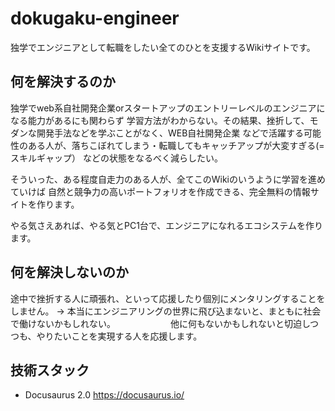 # dokugaku-engineer
独学でエンジニアとして転職をしたい全てのひとを支援するWikiサイトです。

## 何を解決するのか
独学でweb系自社開発企業orスタートアップのエントリーレベルのエンジニアになる能力があるにも関わらず
学習方法がわからない。その結果、挫折して、モダンな開発手法などを学ぶことがなく、WEB自社開発企業
などで活躍する可能性のある人が、落ちこぼれてしまう・転職してもキャッチアップが大変すぎる(=スキルギャップ）
などの状態をなるべく減らしたい。

そういった、ある程度自走力のある人が、全てこのWikiのいうように学習を進めていけば
自然と競争力の高いポートフォリオを作成できる、完全無料の情報サイトを作ります。

やる気さえあれば、やる気とPC1台で、エンジニアになれるエコシステムを作ります。

## 何を解決しないのか
途中で挫折する人に頑張れ、といって応援したり個別にメンタリングすることをしません。
-> 本当にエンジニアリングの世界に飛び込まないと、まともに社会で働けないかもしれない。
　　　　　　他に何もないかもしれないと切迫しつつも、やりたいことを実現する人を応援します。

## 技術スタック
- Docusaurus 2.0
https://docusaurus.io/
